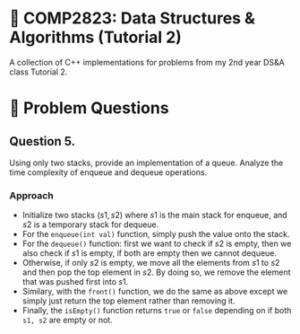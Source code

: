 # 📌 COMP2823: Data Structures & Algorithms (Tutorial 2)

A collection of C++ implementations for problems from my 2nd year DS&A class Tutorial 2.

# 📘 Problem Questions

## Question 5.
Using only two stacks, provide an implementation of a queue. Analyze the time complexity of enqueue and dequeue operations.

### Approach

- Initialize two stacks ($s1, s2$) where $s1$ is the main stack for enqueue, and $s2$ is a temporary stack for dequeue.
- For the `enqueue(int val)` function, simply push the value onto the stack.
- For the `dequeue()` function: first we want to check if $s2$ is empty, then we also check if $s1$ is empty, if both are empty then we cannot dequeue.
- Otherwise, if only $s2$ is empty, we move all the elements from $s1$ to $s2$ and then pop the top element in $s2$. By doing so, we remove the element that was pushed first into $s1$.
- Similary, with the `front()` function, we do the same as above except we simply just return the top element rather than removing it.
- Finally, the `isEmpty()` function returns `true` or `false` depending on if both `s1, s2` are empty or not.
